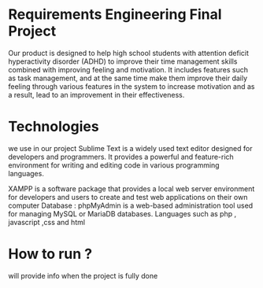 # Requirements Engineering Final Project
Our product is designed to help high school students with attention deficit hyperactivity disorder (ADHD) to improve their time management skills combined with improving feeling and motivation.
It includes features such as task management, and at the same time make them improve their daily feeling through various features in the system to increase motivation and as a result,
lead to an improvement in their effectiveness.

# Technologies
we use in our project Sublime Text is a widely used text editor designed for developers and programmers. It provides a powerful and feature-rich environment for writing and editing code in various programming languages.

XAMPP is a software package that provides a local web server environment for developers and users to create and test web applications on their own computer
Database : phpMyAdmin is a web-based administration tool used for managing MySQL or MariaDB databases.
Languages such as php , javascript ,css and html
# How to run ?
will provide info when the project is fully done
